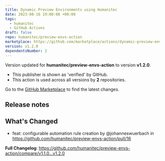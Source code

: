 ```yaml
---
title: Dynamic Preview Environments using Humanitec
date: 2023-08-16 19:00:08 +00:00
tags:
  - humanitec
  - GitHub Actions
draft: false
repo: humanitec/preview-envs-action
marketplace: https://github.com/marketplace/actions/dynamic-preview-environments-using-humanitec
version: v1.2.0
dependentsNumber: 2
---
```



Version updated for **humanitec/preview-envs-action** to version **v1.2.0**.
- This publisher is shown as 'verified' by GitHub.
- This action is used across all versions by **2** repositories.

Go to the [GitHub Marketplace](https://github.com/marketplace/actions/dynamic-preview-environments-using-humanitec) to find the latest changes.

## Release notes

## What's Changed
* feat: configurable automation rule creation by @johanneswuerbach in https://github.com/humanitec/preview-envs-action/pull/16


**Full Changelog**: https://github.com/humanitec/preview-envs-action/compare/v1.1.0...v1.2.0
